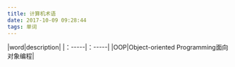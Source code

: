 ```yaml
---
title: 计算机术语
date: 2017-10-09 09:28:44
tags: 单词
---
```



|word|description|
|：-----|：-----|
|OOP|Object-oriented Programming面向对象编程|

